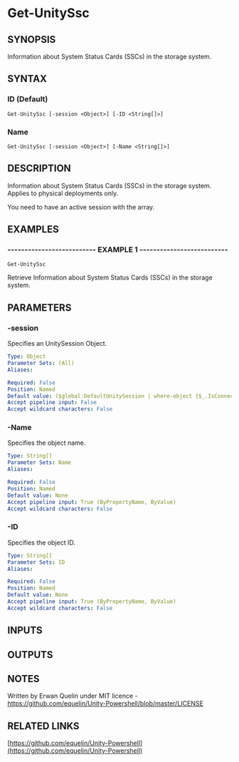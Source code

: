 # Get-UnitySsc

## SYNOPSIS
Information about System Status Cards (SSCs) in the storage system.

## SYNTAX

### ID (Default)
```
Get-UnitySsc [-session <Object>] [-ID <String[]>]
```

### Name
```
Get-UnitySsc [-session <Object>] [-Name <String[]>]
```

## DESCRIPTION
Information about System Status Cards (SSCs) in the storage system. 
Applies to physical deployments only.
 
You need to have an active session with the array.

## EXAMPLES

### -------------------------- EXAMPLE 1 --------------------------
```
Get-UnitySsc
```

Retrieve Information about System Status Cards (SSCs) in the storage system.

## PARAMETERS

### -session
Specifies an UnitySession Object.

```yaml
Type: Object
Parameter Sets: (All)
Aliases: 

Required: False
Position: Named
Default value: ($global:DefaultUnitySession | where-object {$_.IsConnected -eq $true})
Accept pipeline input: False
Accept wildcard characters: False
```

### -Name
Specifies the object name.

```yaml
Type: String[]
Parameter Sets: Name
Aliases: 

Required: False
Position: Named
Default value: None
Accept pipeline input: True (ByPropertyName, ByValue)
Accept wildcard characters: False
```

### -ID
Specifies the object ID.

```yaml
Type: String[]
Parameter Sets: ID
Aliases: 

Required: False
Position: Named
Default value: None
Accept pipeline input: True (ByPropertyName, ByValue)
Accept wildcard characters: False
```

## INPUTS

## OUTPUTS

## NOTES
Written by Erwan Quelin under MIT licence - https://github.com/equelin/Unity-Powershell/blob/master/LICENSE

## RELATED LINKS

[https://github.com/equelin/Unity-Powershell](https://github.com/equelin/Unity-Powershell)

